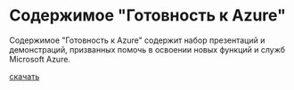 <div>
<h1>Содержимое "Готовность к Azure"</h1>
<p>Содержимое "Готовность к Azure" содержит набор презентаций и демонстраций, призванных помочь в освоении новых функций и служб Microsoft Azure.</p>
<p><a href="http://go.microsoft.com/fwlink/p/?LinkId=331133" class="solution-cta-link light-font arrowbtn green">скачать</a></p>
</div>

<!---HONumber=Oct15_HO3-->